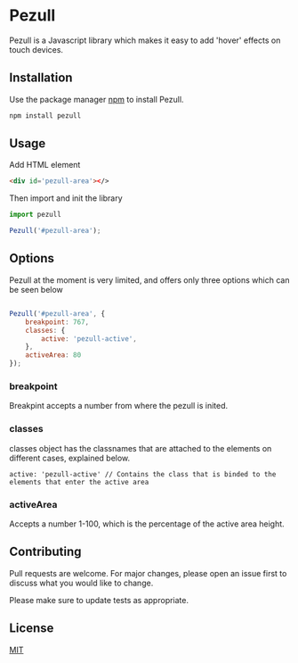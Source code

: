 # Pezull

Pezull is a Javascript library which makes it easy to add 'hover' effects on touch devices.

## Installation

Use the package manager [npm](https://#/) to install Pezull.

```bash
npm install pezull
```

## Usage

Add HTML element

```html
<div id='pezull-area'></>
```
Then import and init the library
```javascript
import pezull

Pezull('#pezull-area');
```

## Options

Pezull at the moment is very limited, and offers only three options which can be seen below
```javascript

Pezull('#pezull-area', {
    breakpoint: 767,
    classes: {
        active: 'pezull-active',
    },
    activeArea: 80
});
```
### breakpoint
Breakpint accepts a number from where the pezull is inited.

### classes
classes object has the classnames that are attached to the elements on different cases, explained below.

    active: 'pezull-active' // Contains the class that is binded to the elements that enter the active area

### activeArea
Accepts a number 1-100, which is the percentage of the active area height.

## Contributing
Pull requests are welcome. For major changes, please open an issue first to discuss what you would like to change.

Please make sure to update tests as appropriate.

## License
[MIT](https://choosealicense.com/licenses/mit/)